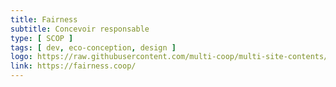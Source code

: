 ```yaml
---
title: Fairness
subtitle: Concevoir responsable
type: [ SCOP ]
tags: [ dev, eco-conception, design ]
logo: https://raw.githubusercontent.com/multi-coop/multi-site-contents/main/texts/network/images/fairness_logo.svg
link: https://fairness.coop/
---
```


